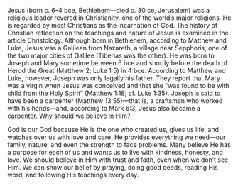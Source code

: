 Jesus (born c. 6–4 bce, Bethlehem—died c. 30 ce, Jerusalem) was a religious leader revered in Christianity, one of the world’s major religions. He is regarded by most Christians as the Incarnation of God. The history of Christian reflection on the teachings and nature of Jesus is examined in the article Christology.
Although born in Bethlehem, according to Matthew and Luke, Jesus was a Galilean from Nazareth, a village near Sepphoris, one of the two major cities of Galilee (Tiberias was the other). He was born to Joseph and Mary sometime between 6 bce and shortly before the death of Herod the Great (Matthew 2; Luke 1:5) in 4 bce. According to Matthew and Luke, however, Joseph was only legally his father. They report that Mary was a virgin when Jesus was conceived and that she “was found to be with child from the Holy Spirit” (Matthew 1:18; cf. Luke 1:35). Joseph is said to have been a carpenter (Matthew 13:55)—that is, a craftsman who worked with his hands—and, according to Mark 6:3, Jesus also became a carpenter.
Why should we believe in Him?

God is our God because He is the one who created us, gives us life, and watches over us with love and care. He provides everything we need—our family, nature, and even the strength to face problems. Many believe He has a purpose for each of us and wants us to live with kindness, honesty, and love. We should believe in Him with trust and faith, even when we don’t see Him. We can show our belief by praying, doing good deeds, reading His word, and following His teachings every day.
